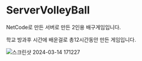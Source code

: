 # ServerVolleyBall
NetCode로 만든 서버로 만든 2인용 배구게임입니다.

학교 방과후 시간에 배운걸로 총12시간동안 만든 게임입니다.

![스크린샷 2024-03-14 171227](https://github.com/qkrdngur/ServerVolleyBall/assets/98994220/cc61b3df-2fc2-4937-88c0-7782b0abb79b)

